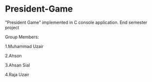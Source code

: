 # President-Game
"President Game" implemented in C console application.
End semester project

Group Members:

1.Muhammad Uzair

2.Ahson

3.Ahsan Sial

4.Raja Uzair
